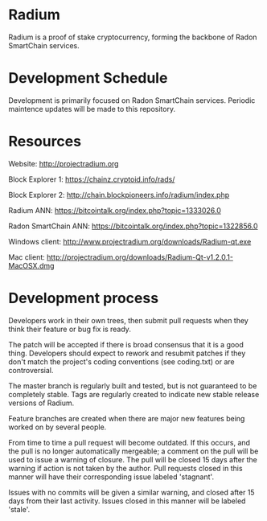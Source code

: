 # Radium
Radium is a proof of stake cryptocurrency, forming the backbone of Radon SmartChain services.

Development Schedule
===========================
Development is primarily focused on Radon SmartChain services. Periodic maintence updates will be made to this repository.

Resources
===========================
Website: http://projectradium.org

Block Explorer 1: https://chainz.cryptoid.info/rads/

Block Explorer 2: http://chain.blockpioneers.info/radium/index.php

Radium ANN: https://bitcointalk.org/index.php?topic=1333026.0

Radon SmartChain ANN: https://bitcointalk.org/index.php?topic=1322856.0

Windows client: http://www.projectradium.org/downloads/Radium-qt.exe

Mac client: http://projectradium.org/downloads/Radium-Qt-v1.2.0.1-MacOSX.dmg

Development process
===========================

Developers work in their own trees, then submit pull requests when
they think their feature or bug fix is ready.

The patch will be accepted if there is broad consensus that it is a
good thing.  Developers should expect to rework and resubmit patches
if they don't match the project's coding conventions (see coding.txt)
or are controversial.

The master branch is regularly built and tested, but is not guaranteed
to be completely stable. Tags are regularly created to indicate new
stable release versions of Radium.

Feature branches are created when there are major new features being
worked on by several people.

From time to time a pull request will become outdated. If this occurs, and
the pull is no longer automatically mergeable; a comment on the pull will
be used to issue a warning of closure. The pull will be closed 15 days
after the warning if action is not taken by the author. Pull requests closed
in this manner will have their corresponding issue labeled 'stagnant'.

Issues with no commits will be given a similar warning, and closed after
15 days from their last activity. Issues closed in this manner will be 
labeled 'stale'.
